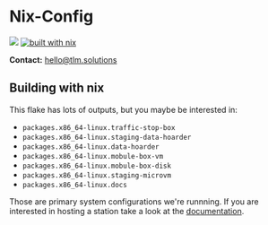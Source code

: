 # Nix-Config

![](https://img.shields.io/endpoint?url=https%3A%2F%2Fhydra.hq.c3d2.de%2Fjob%2Ftlm-solutions%2Fnix-config%2Fdata-hoarder.x86_64-linux%2Fshield)
[![built with nix](https://builtwithnix.org/badge.svg)](https://builtwithnix.org)

**Contact:** <hello@tlm.solutions>

## Building with nix

This flake has lots of outputs, but you maybe be interested in:

- `packages.x86_64-linux.traffic-stop-box`
- `packages.x86_64-linux.staging-data-hoarder`
- `packages.x86_64-linux.data-hoarder`
- `packages.x86_64-linux.mobule-box-vm`
- `packages.x86_64-linux.mobule-box-disk`
- `packages.x86_64-linux.staging-microvm`
- `packages.x86_64-linux.docs`

Those are primary system configurations we're runnning. If you are interested in hosting a station
take a look at the [documentation](https://docs.tlm.solutions).

